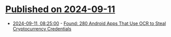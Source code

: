 # [Published on 2024-09-11](index.md)

* [2024-09-11, 08:25:00](https://soylentnews.org/article.pl?sid=24/09/10/1122206&from=rss) - [Found: 280 Android Apps That Use OCR to Steal Cryptocurrency Credentials](https://soylentnews.org/article.pl?sid=24/09/10/1122206&from=rss)
